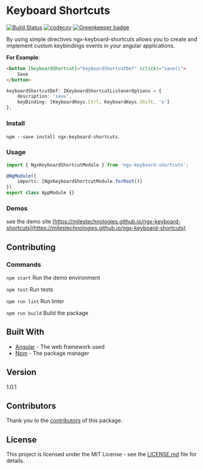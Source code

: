 # Keyboard Shortcuts

[![Build Status](https://dev.azure.com/milestechnologies/ngx-keyboard-shortcuts/_apis/build/status/milestechnologies.ngx-keyboard-shortcuts?branchName=master)](https://dev.azure.com/milestechnologies/ngx-keyboard-shortcuts/_build/latest?definitionId=1&branchName=master) [![codecov](https://codecov.io/gh/milestechnologies/ngx-keyboard-shortcuts/branch/master/graph/badge.svg)](https://codecov.io/gh/milestechnologies/ngx-keyboard-shortcuts) [![Greenkeeper badge](https://badges.greenkeeper.io/Cheeser12/ngx-keyboard-shortcuts.svg)](https://greenkeeper.io/)

By using simple directives ngx-keyboard-shortcuts allows you to create and implement custom keybindings events in your angular applications.

**For Example**:

```html
<button [keyboardShortcut]="keyboardShortcutDef" (click)="save()">
    Save
</button>
```

```typescript
keyboardShortcutDef: IKeyboardShortcutListenerOptions = {
    description: 'save',
    keyBinding: [KeyboardKeys.Ctrl, KeyboardKeys.Shift, 's']
};
```

### Install

`npm --save install ngx-keyboard-shortcuts`.

### Usage

```typescript
import { NgxKeyboardShortcutModule } from 'ngx-keyboard-shortcuts';

@NgModule({
    imports: [NgxKeyboardShortcutModule.forRoot()]
})
export class AppModule {}
```

### Demos

see the demo site [https://milestechnologies.github.io/ngx-keyboard-shortcuts](https://milestechnologies.github.io/ngx-keyboard-shortcuts)

## Contributing

### Commands

`npm start` Run the demo environment

`npm test` Run tests

`npm run lint` Run linter

`npm run build` Build the package

## Built With

-   [Angular](https://angular.io/) - The web framework used
-   [Npm](https://www.npmjs.com/get-npm) - The package manager

## Version

1.0.1

## Contributors

Thank you to the [contributors](https://github.com/milestechnologies/ngx-keyboard-shortcuts/graphs/contributors) of this package.

## License

This project is licensed under the MIT License - see the [LICENSE.md](https://github.com/milestechnologies/ngx-keyboard-shortcuts/blob/master/LICENSE) file for details.
